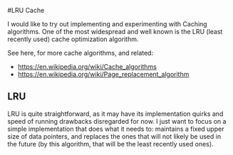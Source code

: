 #LRU Cache

I would like to try out implementing and experimenting with Caching algorithms. One of the most widespread and well known is the LRU (least recently used) cache optimization algorithm.

See here, for more cache algorithms, and related:
 * https://en.wikipedia.org/wiki/Cache_algorithms
 * https://en.wikipedia.org/wiki/Page_replacement_algorithm

## LRU
LRU is quite straightforward, as it may have its implementation quirks and speed of running drawbacks disregarded for now. I just want to focus on a simple implementation that does what it needs to: maintains a fixed upper size of data pointers, and replaces the ones that will not likely be used in the future (by this algorithm, that will be the least recently used ones).